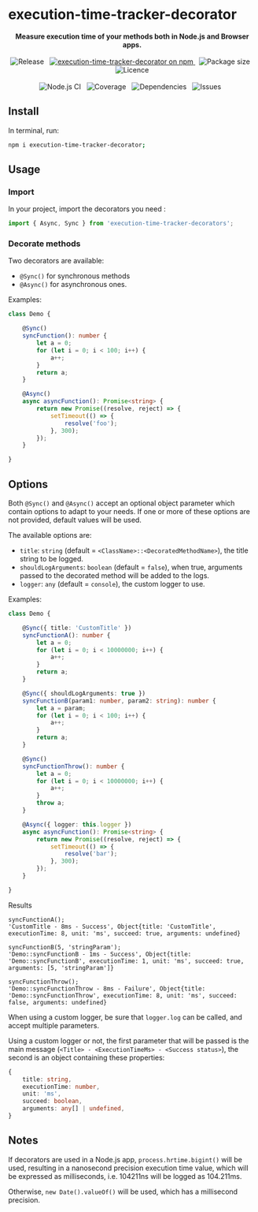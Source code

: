 # execution-time-tracker-decorator

<p style="text-align: center;">
	<b>Measure execution time of your methods both in Node.js and Browser apps.</b>
	<br/>
	<br/>
	<span>
		<img src="https://img.shields.io/github/v/release/JasonMejane/execution-time-tracker-decorator" alt="Release" />
	</span>&nbsp;
	<a href="https://www.npmjs.com/execution-time-tracker-decorator">
    	<img src="https://img.shields.io/npm/v/execution-time-tracker-decorator.svg?logo=npm&logoColor=fff&label=NPM+package&color=limegreen" alt="execution-time-tracker-decorator on npm" />
	</a>&nbsp;
	<span>
		<img src="https://img.shields.io/bundlephobia/min/execution-time-tracker-decorator" alt="Package size" />
	</span>&nbsp;
	<span>
		<img src="https://img.shields.io/github/license/JasonMejane/execution-time-tracker-decorator" alt="Licence" />
	</span>
	<br/>
	<br/>
	<span>
		<img src="https://github.com/JasonMejane/execution-time-tracker-decorator/actions/workflows/nodejs_ci_master.yml/badge.svg" alt="Node.js CI" />
	</span>&nbsp;
	<span>
		<img src="https://img.shields.io/badge/coverage-93%25-success" alt="Coverage" />
	</span>&nbsp;
	<span>
		<img src="https://img.shields.io/badge/dependencies-0-success" alt="Dependencies" />
	</span>&nbsp;
	<span>
		<img src="https://img.shields.io/github/issues/JasonMejane/execution-time-tracker-decorator" alt="Issues" />
	</span>&nbsp;
</p>

## Install

In terminal, run:
```sh
npm i execution-time-tracker-decorator;
```

## Usage

### Import

In your project, import the decorators you need :
```typescript
import { Async, Sync } from 'execution-time-tracker-decorators';
```

### Decorate methods

Two decorators are available:
- `@Sync()` for synchronous methods
- `@Async()` for asynchronous ones.

Examples:
```typescript
class Demo {

    @Sync()
	syncFunction(): number {
		let a = 0;
		for (let i = 0; i < 100; i++) {
			a++;
		}
		return a;
	}

    @Async()
    async asyncFunction(): Promise<string> {
		return new Promise((resolve, reject) => {
			setTimeout(() => {
				resolve('foo');
			}, 300);
		});
	}

}
```


## Options

Both `@Sync()` and `@Async()` accept an optional object parameter which contain options to adapt to your needs. If one or more of these options are not provided, default values will be used.

The available options are:
- `title`: `string` (default = `<ClassName>::<DecoratedMethodName>`), the title string to be logged.
- `shouldLogArguments`: `boolean` (default = `false`), when true, arguments passed to the decorated method will be added to the logs.
- `logger`: `any` (default = `console`), the custom logger to use.

Examples:
```typescript
class Demo {

    @Sync({ title: 'CustomTitle' })
	syncFunctionA(): number {
		let a = 0;
		for (let i = 0; i < 10000000; i++) {
			a++;
		}
		return a;
	}

    @Sync({ shouldLogArguments: true })
	syncFunctionB(param1: number, param2: string): number {
		let a = param;
		for (let i = 0; i < 100; i++) {
			a++;
		}
		return a;
	}

    @Sync()
	syncFunctionThrow(): number {
		let a = 0;
		for (let i = 0; i < 10000000; i++) {
			a++;
		}
		throw a;
	}

    @Async({ logger: this.logger })
	async asyncFunction(): Promise<string> {
		return new Promise((resolve, reject) => {
			setTimeout(() => {
				resolve('bar');
			}, 300);
		});
	}

}
```

Results
```console
syncFunctionA();
'CustomTitle - 8ms - Success', Object{title: 'CustomTitle', executionTime: 8, unit: 'ms', succeed: true, arguments: undefined}

syncFunctionB(5, 'stringParam');
'Demo::syncFunctionB - 1ms - Success', Object{title: 'Demo::syncFunctionB', executionTime: 1, unit: 'ms', succeed: true, arguments: [5, 'stringParam']}

syncFunctionThrow();
'Demo::syncFunctionThrow - 8ms - Failure', Object{title: 'Demo::syncFunctionThrow', executionTime: 8, unit: 'ms', succeed: false, arguments: undefined}
```

When using a custom logger, be sure that `logger.log` can be called, and accept multiple parameters.

Using a custom logger or not, the first parameter that will be passed is the main message (`<Title> - <ExecutionTimeMs> - <Success status>`), the second is an object containing these properties:
```typescript
{
	title: string,
	executionTime: number,
	unit: 'ms',
	succeed: boolean,
	arguments: any[] | undefined,
}
```

## Notes

If decorators are used in a Node.js app, `process.hrtime.bigint()` will be used, resulting in a nanosecond precision execution time value, which will be expressed as milliseconds, i.e. 104211ns will be logged as 104.211ms.

Otherwise, `new Date().valueOf()` will be used, which has a millisecond precision.
